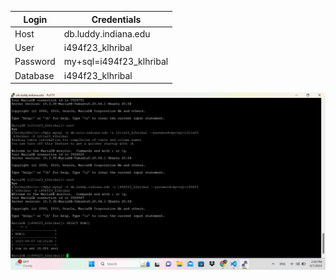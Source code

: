 | Login | Credentials |
| -------- | -------- |
| Host    | db.luddy.indiana.edu |
| User    | i494f23_klhribal   |
| Password    | my+sql=i494f23_klhribal   |
| Database    | i494f23_klhribal   |

![Database Image](/database.png)